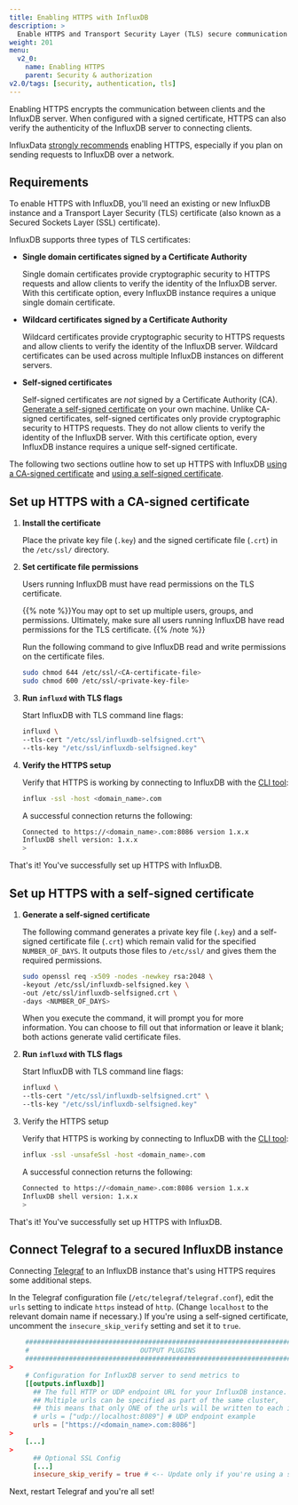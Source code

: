 ```yaml
---
title: Enabling HTTPS with InfluxDB
description: >
  Enable HTTPS and Transport Security Layer (TLS) secure communication between clients and your InfluxDB servers.
weight: 201
menu:
  v2_0:
    name: Enabling HTTPS
    parent: Security & authorization
v2.0/tags: [security, authentication, tls]
---
```


Enabling HTTPS encrypts the communication between clients and the InfluxDB server.
When configured with a signed certificate, HTTPS can also verify the authenticity of the InfluxDB server to connecting clients.

InfluxData [strongly recommends](/influxdb/v1.7/administration/security/) enabling HTTPS, especially if you plan on sending requests to InfluxDB over a network.

## Requirements

To enable HTTPS with InfluxDB, you'll need an existing or new InfluxDB instance
and a Transport Layer Security (TLS) certificate (also known as a Secured Sockets Layer (SSL) certificate).

InfluxDB supports three types of TLS certificates:

* **Single domain certificates signed by a Certificate Authority**

    Single domain certificates provide cryptographic security to HTTPS requests and allow clients to verify the identity of the InfluxDB server.
    With this certificate option, every InfluxDB instance requires a unique single domain certificate.

* **Wildcard certificates signed by a Certificate Authority**

    Wildcard certificates provide cryptographic security to HTTPS requests and allow clients to verify the identity of the InfluxDB server.
    Wildcard certificates can be used across multiple InfluxDB instances on different servers.

* **Self-signed certificates**

    Self-signed certificates are _not_ signed by a Certificate Authority (CA).
    [Generate a self-signed certificate]((#step-1-generate-a-self-signed-certificate)) on your own machine.
    Unlike CA-signed certificates, self-signed certificates only provide cryptographic security to HTTPS requests.
    They do not allow clients to verify the identity of the InfluxDB server.
    With this certificate option, every InfluxDB instance requires a unique self-signed certificate.

<!-- InfluxDB supports certificates composed of a private key file (`.key`) and a signed certificate file (`.crt`) file pair, -->
<!-- as well as certificates that combine the private key file and the signed certificate file into a single bundled file (`.pem`). -->

The following two sections outline how to set up HTTPS with InfluxDB
[using a CA-signed certificate](#set-up-https-with-a-ca-signed-certificate)
and [using a self-signed certificate](#set-up-https-with-a-self-signed-certificate).

## Set up HTTPS with a CA-signed certificate

1. **Install the certificate**

    Place the private key file (`.key`) and the signed certificate file (`.crt`) in the `/etc/ssl/` directory.

2. **Set certificate file permissions**

    Users running InfluxDB must have read permissions on the TLS certificate.

    {{% note %}}You may opt to set up multiple users, groups, and permissions.
    Ultimately, make sure all users running InfluxDB have read permissions for the TLS certificate.
    {{% /note %}}

    Run the following command to give InfluxDB read and write permissions on the certificate files.

    ```bash
    sudo chmod 644 /etc/ssl/<CA-certificate-file>
    sudo chmod 600 /etc/ssl/<private-key-file>
    ```

3. **Run `influxd` with TLS flags**

    Start InfluxDB with TLS command line flags:

    ```bash
    influxd \
    --tls-cert "/etc/ssl/influxdb-selfsigned.crt"\
    --tls-key "/etc/ssl/influxdb-selfsigned.key"
    ```

4. **Verify the HTTPS setup**

    Verify that HTTPS is working by connecting to InfluxDB with the [CLI tool](/influxdb/v1.7/tools/shell/):

    ```bash
    influx -ssl -host <domain_name>.com
    ```

    A successful connection returns the following:

    ```bash
    Connected to https://<domain_name>.com:8086 version 1.x.x
    InfluxDB shell version: 1.x.x
    >
    ```

That's it! You've successfully set up HTTPS with InfluxDB.

## Set up HTTPS with a self-signed certificate

1. **Generate a self-signed certificate**

    The following command generates a private key file (`.key`) and a self-signed
    certificate file (`.crt`) which remain valid for the specified `NUMBER_OF_DAYS`.
    It outputs those files to `/etc/ssl/` and gives them the required permissions.

    ```bash
    sudo openssl req -x509 -nodes -newkey rsa:2048 \
    -keyout /etc/ssl/influxdb-selfsigned.key \
    -out /etc/ssl/influxdb-selfsigned.crt \
    -days <NUMBER_OF_DAYS>
    ```

    When you execute the command, it will prompt you for more information.
    You can choose to fill out that information or leave it blank; both actions generate valid certificate files.

2. **Run `influxd` with TLS flags**

   Start InfluxDB with TLS command line flags:

   ```bash
   influxd \
   --tls-cert "/etc/ssl/influxdb-selfsigned.crt" \
   --tls-key "/etc/ssl/influxdb-selfsigned.key"
   ```

3. Verify the HTTPS setup

    Verify that HTTPS is working by connecting to InfluxDB with the [CLI tool](/influxdb/v1.7/tools/shell/):

    ```bash
    influx -ssl -unsafeSsl -host <domain_name>.com
    ```

    A successful connection returns the following:

    ```bash
    Connected to https://<domain_name>.com:8086 version 1.x.x
    InfluxDB shell version: 1.x.x
    >
    ```

That's it! You've successfully set up HTTPS with InfluxDB.

## Connect Telegraf to a secured InfluxDB instance

Connecting [Telegraf](/telegraf/latest/) to an InfluxDB instance that's using
HTTPS requires some additional steps.

In the Telegraf configuration file (`/etc/telegraf/telegraf.conf`), edit the `urls`
setting to indicate `https` instead of `http`.
(Change `localhost` to the relevant domain name if necessary.)
If you're using a self-signed certificate, uncomment the `insecure_skip_verify` setting and set it to `true`.

```toml
    ###############################################################################
    #                            OUTPUT PLUGINS                                   #
    ###############################################################################
>
    # Configuration for InfluxDB server to send metrics to
    [[outputs.influxdb]]
      ## The full HTTP or UDP endpoint URL for your InfluxDB instance.
      ## Multiple urls can be specified as part of the same cluster,
      ## this means that only ONE of the urls will be written to each interval.
      # urls = ["udp://localhost:8089"] # UDP endpoint example
      urls = ["https://<domain_name>.com:8086"]
>
    [...]
>
      ## Optional SSL Config
      [...]
      insecure_skip_verify = true # <-- Update only if you're using a self-signed certificate
```

Next, restart Telegraf and you're all set!
